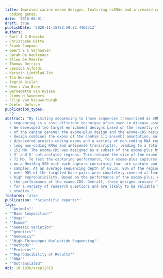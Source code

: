 ```yaml
---
title: Improved canine exome designs, featuring ncRNAs and increased coverage of protein
  coding genes.
date: '2015-08-01'
draft: true
publishDate: '2020-11-15T23:59:22.446231Z'
authors:
- Bart J G Broeckx
- Christophe Hitte
- Frank Coopman
- Geert E C Verhoeven
- Sarah De Keulenaer
- Ellen De Meester
- Thomas Derrien
- Jessica Alfoldi
- Kerstin Lindblad-Toh
- Tim Bosmans
- Ingrid Gielen
- Henri Van Bree
- Bernadette Van Ryssen
- Jimmy H Saunders
- Filip Van Nieuwerburgh
- Dieter Deforce
publication_types:
- '2'
abstract: "By limiting sequencing to those sequences transcribed as mRNA, whole exome\
  \ sequencing is a cost-efficient technique often used in disease-association studies.\
  \ We developed two target enrichment designs based on the recently released annotation\
  \ of the canine genome: the exome-plus design and the exome-CDS design. The exome-plus\
  \ design combines the exons of the CanFam 3.1 Ensembl annotation, more recently\
  \ discovered protein-coding exons and a variety of non-coding RNA regions (microRNAs,\
  \ long non-coding RNAs and antisense transcripts), leading to a total size of approximately\
  \ 152 Mb. The exome-CDS was designed as a subset of the exome-plus by omitting all\
  \ 3' and 5' untranslated regions. This reduced the size of the exome-CDS to approximately\
  \ 71 Mb. To test the capturing performance, four exome-plus captures were sequenced\
  \ on a NextSeq 500 with each capture containing four pre-capture pooled, barcoded\
  \ samples. At an average sequencing depth of 68.3x, 80% of the regions and well\
  \ over 90% of the targeted base pairs were completely covered at least 5 times with\
  \ high reproducibility. Based on the performance of the exome-plus, we estimated\
  \ the performance of the exome-CDS. Overall, these designs provide flexible solutions\
  \ for a variety of research questions and are likely to be reliable tools in disease\
  \ studies."
featured: false
publication: '*Scientific reports*'
tags:
- '"Animals"'
- '"Base Composition"'
- '"Dogs"'
- '"Exome"'
- '"Genetic Variation"'
- '"genetics"'
- '"Genomics"'
- '"High-Throughput Nucleotide Sequencing"'
- '"methods"'
- '"Proteins"'
- '"Reproducibility of Results"'
- '"RNA"'
- '"Untranslated"'
doi: 10.1038/srep12810
---
```


